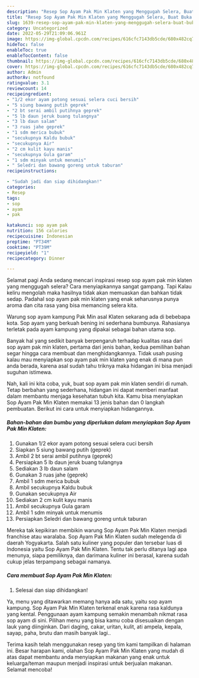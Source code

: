 ```yaml
---
description: "Resep Sop Ayam Pak Min Klaten yang Menggugah Selera, Buat Buka Puasa Lezat"
title: "Resep Sop Ayam Pak Min Klaten yang Menggugah Selera, Buat Buka Puasa Lezat"
slug: 1639-resep-sop-ayam-pak-min-klaten-yang-menggugah-selera-buat-buka-puasa-lezat
category: Uncategorized
date: 2022-05-29T21:09:06.961Z
image: https://img-global.cpcdn.com/recipes/616cfc7143db5cde/680x482cq70/sop-ayam-pak-min-klaten-foto-resep-utama.jpg
hideToc: false
enableToc: true
enableTocContent: false
thumbnail: https://img-global.cpcdn.com/recipes/616cfc7143db5cde/680x482cq70/sop-ayam-pak-min-klaten-foto-resep-utama.jpg
cover: https://img-global.cpcdn.com/recipes/616cfc7143db5cde/680x482cq70/sop-ayam-pak-min-klaten-foto-resep-utama.jpg
author: Admin
authorAv: notfound
ratingvalue: 3.1
reviewcount: 14
recipeingredient:
- "1/2 ekor ayam potong sesuai selera cuci bersih"
- "5 siung bawang putih geprek"
- "2 bt serai ambil putihnya geprek"
- "5 lb daun jeruk buang tulangnya"
- "3 lb daun salam"
- "3 ruas jahe geprek"
- "1 sdm merica bubuk"
- "secukupnya Kaldu bubuk"
- "secukupnya Air"
- "2 cm kulit kayu manis"
- "secukupnya Gula garam"
- "1 sdm minyak untuk menumis"
- " Seledri dan bawang goreng untuk taburan"
recipeinstructions:

- "Sudah jadi dan siap dihidangkan!"
categories:
- Resep
tags:
- sop
- ayam
- pak

katakunci: sop ayam pak 
nutrition: 156 calories
recipecuisine: Indonesian
preptime: "PT34M"
cooktime: "PT39M"
recipeyield: "1"
recipecategory: Dinner

---
```



Selamat pagi Anda sedang mencari inspirasi resep sop ayam pak min klaten yang menggugah selera? Cara menyiapkannya sangat gampang. Tapi Kalau keliru mengolah maka hasilnya tidak akan memuaskan dan bahkan tidak sedap. Padahal sop ayam pak min klaten yang enak seharusnya punya aroma dan cita rasa yang bisa memancing selera kita.


Warung sop ayam kampung Pak Min asal Klaten sekarang ada di bebebapa kota. Sop ayam yang berkuah bening ini sederhana bumbunya. Rahasianya terletak pada ayam kampung yang dipakai sebagai bahan utama sop.

Banyak hal yang sedikit banyak berpengaruh terhadap kualitas rasa dari sop ayam pak min klaten, pertama dari jenis bahan, kedua pemilihan bahan segar hingga cara membuat dan menghidangkannya. Tidak usah pusing kalau mau menyiapkan sop ayam pak min klaten yang enak di mana pun anda berada, karena asal sudah tahu triknya maka hidangan ini bisa menjadi suguhan istimewa.


Nah, kali ini kita coba, yuk, buat sop ayam pak min klaten sendiri di rumah. Tetap berbahan yang sederhana, hidangan ini dapat memberi manfaat dalam membantu menjaga kesehatan tubuh kita. Kamu bisa menyiapkan Sop Ayam Pak Min Klaten memakai 13 jenis bahan dan 0 langkah pembuatan. Berikut ini cara untuk menyiapkan hidangannya.

<!--inarticleads1-->

##### Bahan-bahan dan bumbu yang diperlukan dalam menyiapkan Sop Ayam Pak Min Klaten:

1. Gunakan 1/2 ekor ayam potong sesuai selera cuci bersih
1. Siapkan 5 siung bawang putih (geprek)
1. Ambil 2 bt serai ambil putihnya (geprek)
1. Persiapkan 5 lb daun jeruk buang tulangnya
1. Sediakan 3 lb daun salam
1. Gunakan 3 ruas jahe (geprek)
1. Ambil 1 sdm merica bubuk
1. Ambil secukupnya Kaldu bubuk
1. Gunakan secukupnya Air
1. Sediakan 2 cm kulit kayu manis
1. Ambil secukupnya Gula garam
1. Ambil 1 sdm minyak untuk menumis
1. Persiapkan  Seledri dan bawang goreng untuk taburan


Mereka tak kepikiran membikin warung Sop Ayam Pak Min Klaten menjadi franchise atau waralaba. Sop Ayam Pak Min Klaten sudah melegenda di daerah Yogyakarta. Salah satu kuliner yang populer dan tersebar luas di Indonesia yaitu Sop Ayam Pak Min Klaten. Tentu tak perlu ditanya lagi apa menunya, siapa pemiliknya, dan darimana kuliner ini berasal, karena sudah cukup jelas terpampang sebagai namanya. 

<!--inarticleads2-->

##### Cara membuat Sop Ayam Pak Min Klaten:


1. Selesai dan siap dihidangkan!

Ya, menu yang ditawarkan memang hanya ada satu, yaitu sop ayam kampung. Sop Ayam Pak Min Klaten terkenal enak karena rasa kaldunya yang kental. Penggunaan ayam kampung semakin menambah nikmat rasa sop ayam di sini. Pilihan menu yang bisa kamu coba disesuaikan dengan lauk yang diinginkan. Dari daging, cakar, uritan, kulit, ati ampela, kepala, sayap, paha, brutu dan masih banyak lagi.. 

Terima kasih telah menggunakan resep yang tim kami tampilkan di halaman ini. Besar harapan kami, olahan Sop Ayam Pak Min Klaten yang mudah di atas dapat membantu anda menyiapkan makanan yang enak untuk keluarga/teman maupun menjadi inspirasi untuk berjualan makanan. Selamat mencoba!
